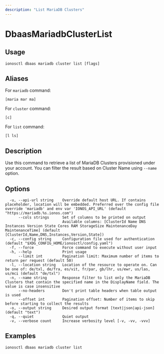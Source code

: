 ```yaml
---
description: "List MariaDB Clusters"
---
```


# DbaasMariadbClusterList

## Usage

```text
ionosctl dbaas mariadb cluster list [flags]
```

## Aliases

For `mariadb` command:

```text
[maria mar ma]
```

For `cluster` command:

```text
[c]
```

For `list` command:

```text
[l ls]
```

## Description

Use this command to retrieve a list of MariaDB Clusters provisioned under your account. You can filter the result based on Cluster Name using `--name` option.

## Options

```text
  -u, --api-url string    Override default host URL. If contains placeholder, location will be embedded. Preferred over the config file override 'mariadb' and env var 'IONOS_API_URL' (default "https://mariadb.%s.ionos.com")
      --cols strings      Set of columns to be printed on output 
                          Available columns: [ClusterId Name DNS Instances Version State Cores RAM StorageSize MaintenanceDay MaintenanceTime] (default [ClusterId,Name,DNS,Instances,Version,State])
  -c, --config string     Configuration file used for authentication (default "$XDG_CONFIG_HOME/ionosctl/config.yaml")
  -f, --force             Force command to execute without user input
  -h, --help              Print usage
      --limit int         Pagination limit: Maximum number of items to return per request (default 50)
  -l, --location string   Location of the resource to operate on. Can be one of: de/txl, de/fra, es/vit, fr/par, gb/lhr, us/ewr, us/las, us/mci (default "de/txl")
  -n, --name string       Response filter to list only the MariaDB Clusters that contain the specified name in the DisplayName field. The value is case insensitive
      --no-headers        Don't print table headers when table output is used
      --offset int        Pagination offset: Number of items to skip before starting to collect the results
  -o, --output string     Desired output format [text|json|api-json] (default "text")
  -q, --quiet             Quiet output
  -v, --verbose count     Increase verbosity level [-v, -vv, -vvv]
```

## Examples

```text
ionosctl dbaas mariadb cluster list
```

